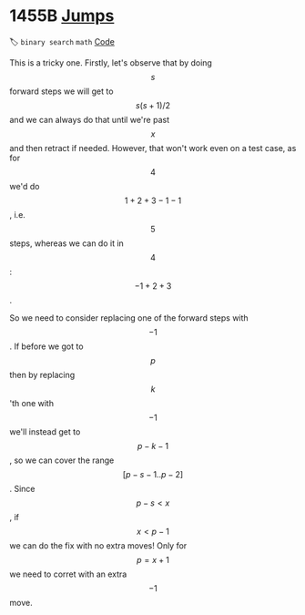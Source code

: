 # **1455B** [Jumps](https://codeforces.com/contest/1455/problem/B)

🏷 `binary search` `math` [Code](https://github.com/akoprow/competetive-programming/blob/master/src/codeforces/edu/edu99/1455b-jumps.kt)

This is a tricky one.  Firstly, let's observe that by doing $$s$$ forward steps we will get to $$s (s+1) / 2$$ and we can always do that until we're past $$x$$ and then retract if needed.  However, that won't work even on a test case, as for $$4$$ we'd do $$1 + 2 + 3 - 1 - 1$$, i.e. $$5$$ steps, whereas we can do it in $$4$$: $$-1 + 2 + 3$$.

So we need to consider replacing one of the forward steps with $$-1$$.  If before we got to $$p$$ then by replacing $$k$$'th one with $$-1$$ we'll instead get to $$p - k - 1$$, so we can cover the range $$[p-s-1 .. p-2]$$. Since $$p-s<x$$, if $$x < p-1$$ we can do the fix with no extra moves!  Only for $$p = x+1$$ we need to corret with an extra $$-1$$ move.
